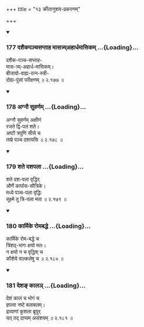 +++
title = "१३ क्रीतानुशय-प्रकरणम्"

+++

<div class="js_include" includetitle="true" newlevelforh1="3" unfilled url="/kalpAntaram/smRtiH/yAjJNavalkyaH/mUlam/02_vyavahAraH/13_krItAnushaya-prakaraNam/177_dashaikapanchasaptAha_mAsatryahArdhamAsikam.md">
<details open><summary><h3>177 दशैकपञ्चसप्ताह मासत्र्य्अहार्धमासिकम् ...{Loading}...</h3></summary>

दशैक-पञ्च-सप्ताह-  
मास-त्र्य्-अहार्ध-मासिकम्।  
बीजायो-वाह्य-रत्न-स्त्री-  
दोह्य-पुंसां परीक्षणम्  ॥ २.१७७ ॥
</details>
</div>
<div class="js_include" includetitle="true" newlevelforh1="3" unfilled url="/kalpAntaram/smRtiH/yAjJNavalkyaH/mUlam/02_vyavahAraH/13_krItAnushaya-prakaraNam/178_agnau_suvarNam.md">
<details open><summary><h3>178 अग्नौ सुवर्णम् ...{Loading}...</h3></summary>

अग्नौ सुवर्णम् अक्षीणं  
रजते द्वि-पलं शते।  
अष्टौ त्रपुणि सीसे च  
ताम्रे पञ्च दशायसि  ॥ २.१७८ ॥
</details>
</div>
<div class="js_include" includetitle="true" newlevelforh1="3" unfilled url="/kalpAntaram/smRtiH/yAjJNavalkyaH/mUlam/02_vyavahAraH/13_krItAnushaya-prakaraNam/179_shate_dashapalA.md">
<details open><summary><h3>179 शते दशपला ...{Loading}...</h3></summary>

शते दश-पला वृद्धिर्  
और्णे कार्पास-सौत्रिके।  
मध्ये पञ्च-पला वृद्धिः  
सूक्ष्मे तु त्रि-पला मता  ॥ २.१७९ ॥
</details>
</div>
<div class="js_include" includetitle="true" newlevelforh1="3" unfilled url="/kalpAntaram/smRtiH/yAjJNavalkyaH/mUlam/02_vyavahAraH/13_krItAnushaya-prakaraNam/180_kArmike_romabaddhe.md">
<details open><summary><h3>180 कार्मिके रोमबद्धे ...{Loading}...</h3></summary>

कार्मिके रोम-बद्धे च  
त्रिंशद्-भागः क्षयो मतः।  
न क्षयो न च वृद्धिश् च  
कौशेये वाल्कलेषु च  ॥ २.१८० ॥
</details>
</div>
<div class="js_include" includetitle="true" newlevelforh1="3" unfilled url="/kalpAntaram/smRtiH/yAjJNavalkyaH/mUlam/02_vyavahAraH/13_krItAnushaya-prakaraNam/181_desha~N_kAla~n.md">
<details open><summary><h3>181 देशङ् कालञ् ...{Loading}...</h3></summary>

देशं कालं च भोगं च  
ज्ञात्वा नष्टे बलाबलम्।  
द्रव्याणां कुशला ब्रूयुर्  
यत् तद् दाप्यम् असंशयम्  ॥ २.१८१ ॥
</details>
</div>
